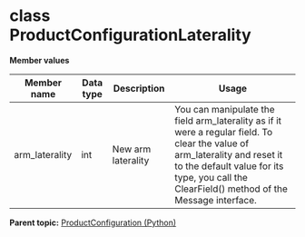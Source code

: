 # class ProductConfigurationLaterality

 **Member values** 

|Member name|Data type|Description|Usage|
|-----------|---------|-----------|-----|
|arm\_laterality|int|New arm laterality|You can manipulate the field arm\_laterality as if it were a regular field. To clear the value of arm\_laterality and reset it to the default value for its type, you call the ClearField\(\) method of the Message interface.|

**Parent topic:** [ProductConfiguration \(Python\)](../../summary_pages/ProductConfiguration.md)

